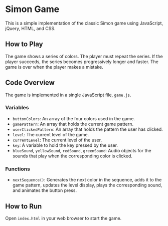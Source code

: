 # Simon Game

This is a simple implementation of the classic Simon game using JavaScript, jQuery, HTML, and CSS.

## How to Play

The game shows a series of colors. The player must repeat the series. If the player succeeds, the series becomes progressively longer and faster. The game is over when the player makes a mistake.

## Code Overview

The game is implemented in a single JavaScript file, `game.js`.

### Variables

- `buttonColors`: An array of the four colors used in the game.
- `gamePattern`: An array that holds the current game pattern.
- `userClickedPattern`: An array that holds the pattern the user has clicked.
- `level`: The current level of the game.
- `currentLevel`: The current level of the user.
- `key`: A variable to hold the key pressed by the user.
- `blueSound`, `yellowSound`, `redSound`, `greenSound`: Audio objects for the sounds that play when the corresponding color is clicked.

### Functions

- `nextSequence()`: Generates the next color in the sequence, adds it to the game pattern, updates the level display, plays the corresponding sound, and animates the button press.

## How to Run

Open `index.html` in your web browser to start the game.